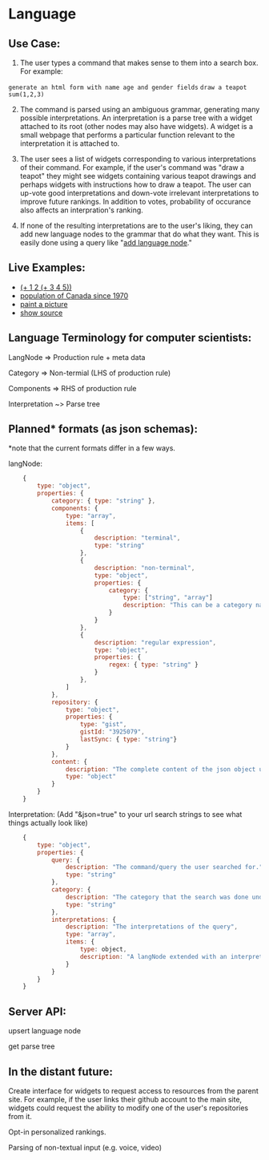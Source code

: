Language
========

Use Case:
---------
1. The user types a command that makes sense to them into a search box. For example:

  `generate an html form with name age and gender fields`
  `draw a teapot`
  `sum(1,2,3)`

2. The command is parsed using an ambiguous grammar, generating many possible interpretations.
An interpretation is a parse tree with a widget attached to its root (other nodes may also have widgets). 
A widget is a small webpage that performs a particular function relevant to the interpretation it is attached to. 

3. The user sees a list of widgets corresponding to various interpretations of their command. For example, if the user's command was "draw a teapot" they might see widgets containing various teapot drawings and perhaps widgets with instructions how to draw a teapot. The user can up-vote good interpretations and down-vote irrelevant interpretations to improve future rankings. In addition to votes, probability of occurance also affects an interpration's ranking. 

4. If none of the resulting interpretations are to the user's liking, they can add new language nodes to the grammar that do what they want. This is easily done using a query like "[add language node](https://language-nathanathan.rhcloud.com/category/main?q=add+language+node)."

Live Examples:
--------------

* [(+ 1 2 (+ 3 4 5))](https://language-nathanathan.rhcloud.com/category/main?q=%28%2B+1+2+%28%2B+3+4+5%29%29)
* [population of Canada since 1970](https://language-nathanathan.rhcloud.com/category/main?q=population+of+Canada+since+1970)
* [paint a picture](https://language-nathanathan.rhcloud.com/category/example%20widgets?q=paint+a+picture)
* [show source](https://language-nathanathan.rhcloud.com/category/main?q=show+source)


Language Terminology for computer scientists:
---------------------------------------------

  LangNode => Production rule + meta data
  
  Category => Non-termial (LHS of production rule)
  
  Components => RHS of production rule
  
  Interpretation ~> Parse tree


Planned* formats (as json schemas):
----------------------------------

*note that the current formats differ in a few ways.

langNode:

```javascript
    {
        type: "object",
        properties: {
            category: { type: "string" },
            components: {
                type: "array",
                items: [
                    {
                        description: "terminal",
                        type: "string"
                    },
                    {
                        description: "non-terminal",
                        type: "object",
                        properties: {
                            category: {
                                type: ["string", "array"]
                                description: "This can be a category name (which corresponds to an array of language nodes in the database) or an array of language nodes defined inline.",
                            }
                        }
                    },
                    {
                        description: "regular expression",
                        type: "object",
                        properties: {
                            regex: { type: "string" }
                        }
                    },
                ]
            },
            repository: {
                type: "object",
                properties: {
                    type: "gist",
                    gistId: "3925079",
                    lastSync: { type: "string"}
                }
            },
            content: {
                description: "The complete content of the json object used to construct this langNode. You can put any metadata you want here.",
                type: "object"
            }
        }
    }
```

Interpretation: (Add "&json=true" to your url search strings to see what things actually look like)

```javascript
    {
        type: "object",
        properties: {
            query: {
                description: "The command/query the user searched for.",
                type: "string"
            },
            category: {
                description: "The category that the search was done under. (e.g. main/science/code)",
                type: "string"
            },
            interpretations: {
                description: "The interpretations of the query",
                type: "array",
                items: {
                    type: object,
                    description: "A langNode extended with an interpretations array like this one."
                }
            }
        }
    }
```

Server API:
---------------

upsert language node

get parse tree


In the distant future:
---------------------

Create interface for widgets to request access to resources from the parent site. For example, if the user links their github account to the main site, widgets could request the ability to modify one of the user's repositories from it.

Opt-in personalized rankings.

Parsing of non-textual input (e.g. voice, video)
